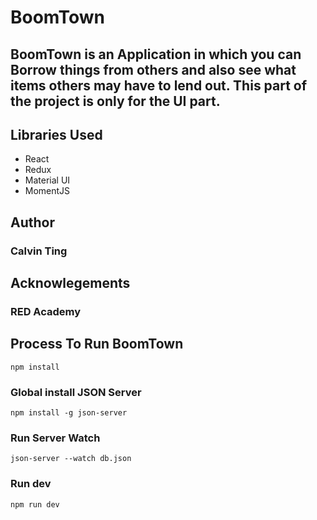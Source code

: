 <h1>BoomTown</h1>

<h2>BoomTown is an Application in which you can Borrow things from others and also see what items
others may have to lend out. This part of the project is only for the UI part.</h2>

<h2>Libraries Used</h2>
<ul>
<li>React</li>
<li>Redux</li>
<li>Material UI</li>
<li>MomentJS</li>
</ul>

<h2>Author</h2>
<h3>Calvin Ting</h3>

<h2>Acknowlegements</h2>
<h3>RED Academy </h3>

<h2>Process To Run BoomTown</h2>

`npm install`

<h3>Global install JSON Server </h3>

`npm install -g json-server`

<h3>Run Server Watch</h3>

`json-server --watch db.json`

<h3>Run dev</h3>

`npm run dev`

